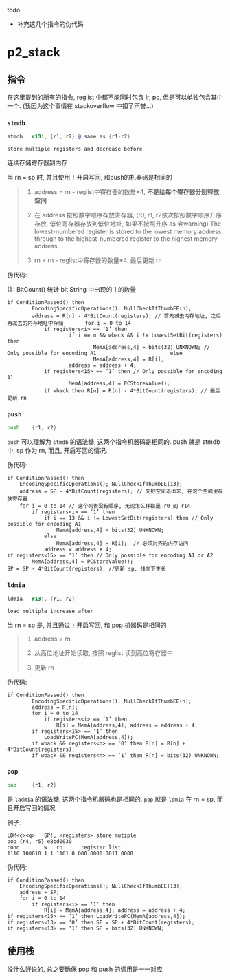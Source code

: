 todo

- 补充这几个指令的伪代码

# p2_stack

## 指令

在这里提到的所有的指令, reglist 中都不能同时包含 lr, pc, 但是可以单独包含其中一个. (我因为这个事情在 stackoverflow 中扣了声誉...)

### `stmdb`

```asm
stmdb   r13!, {r1, r2} @ same as {r1-r2}
```

`store multiple registers and decrease before`

连续存储寄存器到内存

当 rn = sp 时, 并且使用 `!` 开启写回, 和push的机器码是相同的

> 1. address = rn - reglist中寄存器的数量*4, **不是给每个寄存器分别释放空间**
>
> 2. 在 address 按照数字顺序存放寄存器, (r0, r1, r2依次按照数字顺序升序存放, 低位寄存器存放到低位地址, 如果不按照升序 as 会warning) The lowest-numbered register is stored to the lowest memory address, through to the highest-numbered register to the highest memory address.
>
> 3. rn = rn - reglist中寄存器的数量*4. 最后更新 rn

伪代码:

注: BitCount() 统计 bit String 中出现的 1 的数量

```
if ConditionPassed() then 
		EncodingSpecificOperations(); NullCheckIfThumbEE(n); 
		address = R[n] - 4*BitCount(registers); // 首先减去内存地址, 之后再减去的内存地址中存储 		 for i = 0 to 14 
			if registers<i> == ‘1’ then 
					if i == n && wback && i != LowestSetBit(registers) then 
							MemA[address,4] = bits(32) UNKNOWN; // Only possible for encoding A1 						else 
							MemA[address,4] = R[i]; 
					address = address + 4; 
			if registers<15> == ‘1’ then // Only possible for encoding A1 
					MemA[address,4] = PCStoreValue(); 
			if wback then R[n] = R[n] - 4*BitCount(registers); // 最后更新 rn
```

### `push`

```asm
push    {r1, r2}
```

`push` 可以理解为 `stmdb` 的语法糖, 这两个指令机器码是相同的. push 就是 stmdb 中, sp 作为 rn, 而且, 开启写回的情况.

伪代码:

```
if ConditionPassed() then
    EncodingSpecificOperations(); NullCheckIfThumbEE(13); 
    address = SP - 4*BitCount(registers); // 先把空间退出来, 在这个空间里存放寄存器
    for i = 0 to 14 // 这个列表没有顺序, 无论怎么样都是 r0 到 r14
        if registers<i> == ‘1’ then
            if i == 13 && i != LowestSetBit(registers) then // Only possible for encoding A1
                MemA[address,4] = bits(32) UNKNOWN; 
            else
                MemA[address,4] = R[i];  // 必须对齐的内存访问
            address = address + 4;
if registers<15> == ‘1’ then // Only possible for encoding A1 or A2 
        MemA[address,4] = PCStoreValue();
SP = SP - 4*BitCount(registers); //更新 sp, 栈向下生长
```



### `ldmia`

```asm
ldmia   r13!, {r1, r2} 
```

`load multiple increase after	`

当 rn = sp 是, 并且通过 `!` 开启写回, 和 pop 机器码是相同的

> 1. address = rn
>
> 2. 从高位地址开始读取, 按照 reglist 读到高位寄存器中
>
> 3. 更新 rn

伪代码:

```
if ConditionPassed() then
		EncodingSpecificOperations(); NullCheckIfThumbEE(n); 
		address = R[n];
		for i = 0 to 14
			if registers<i> == ‘1’ then
				R[i] = MemA[address,4]; address = address + 4;
		if registers<15> == ‘1’ then 
			LoadWritePC(MemA[address,4]);
		if wback && registers<n> == ‘0’ then R[n] = R[n] + 4*BitCount(registers); 
		if wback && registers<n> == ‘1’ then R[n] = bits(32) UNKNOWN;
```

### `pop`

```asm
pop     {r1, r2}
```

是 `ladmia` 的语法糖, 这两个指令机器码也是相同的. `pop` 就是 `ldmia` 在 rn = sp, 而且开启写回的情况

例子: 

```
LDM<c><q>	SP!, <registers> store mutiple
pop	{r4, r5} e8bd0030
cond		w   rn		register list
1110 100010 1 1 1101 0 000 0000 0011 0000
```

伪代码:

```
if ConditionPassed() then
    EncodingSpecificOperations(); NullCheckIfThumbEE(13); 
    address = SP;
    for i = 0 to 14
        if registers<i> == ‘1’ then
            R[i} = MemA[address,4]; address = address + 4;
if registers<15> == ‘1’ then LoadWritePC(MemA[address,4]);
if registers<13> == ‘0’ then SP = SP + 4*BitCount(registers); 
if registers<13> == ‘1’ then SP = bits(32) UNKNOWN;
```



## 使用栈

没什么好说的, 总之要确保 pop 和 push 的调用是一一对应
